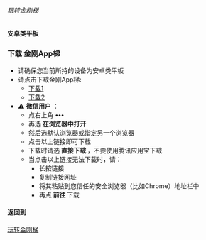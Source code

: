 ###### 玩转金刚梯
#### 安卓类平板
### 下载 金刚App梯

- 请确保您当前所持的设备为安卓类平板
- 请点击下载金刚App梯:
  - [下载1](https://github.com/a2zitpro/client/releases/download/latest/app-prod-release.apk)
  - [下载2](https://bitbucket.org/kk64/public/downloads/app-prod-release.apk)
- ⚠️ <strong> 微信用户 </strong>：
  - 点右上角 <strong> ••• </strong>
  - 再选<strong> 在浏览器中打开 </strong>
  - 然后选默认浏览器或指定另一个浏览器
  - 点击以上链接即可下载
  - 下载时请选<strong> 直接下载 </strong>，不要使用腾讯应用宝下载
  - 当点击以上链接无法下载时，请：
    - 长按链接
    - 复制链接网址
    - 将其粘贴到您信任的安全浏览器（比如Chrome）地址栏中
    - 再点<strong> 前往 </strong>下载

#### 返回到
[玩转金刚梯](https://github.com/a2zitpro/web/blob/master/LadderFree/A.md)
